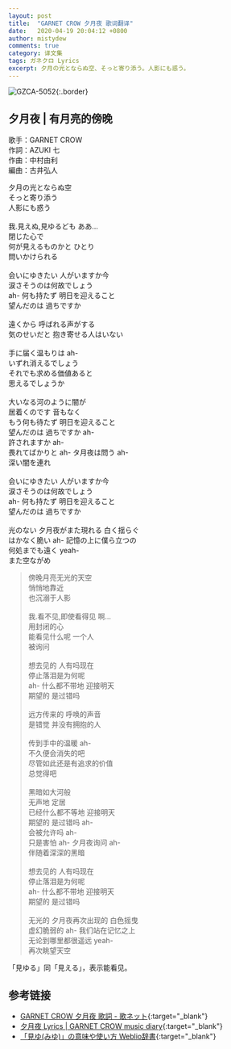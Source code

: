 ```yaml
---
layout: post
title:  "GARNET CROW 夕月夜 歌词翻译"
date:   2020-04-19 20:04:12 +0800
author: mistydew
comments: true
category: 译文集
tags: ガネクロ Lyrics
excerpt: 夕月の光とならぬ空、そっと寄り添う。人影にも惑う。
---
```

![GZCA-5052](https://crowsub.github.io/assets/images/discography/album/GZCA-5052.jpg){:.border}

## 夕月夜 | 有月亮的傍晚

歌手：GARNET CROW<br>
作詞：AZUKI 七<br>
作曲：中村由利<br>
編曲：古井弘人

<div class="lyric-original">
<p>
夕月の光とならぬ空<br>
そっと寄り添う<br>
人影にも惑う<br>
<br>
我.見えぬ,見ゆるども ああ…<br>
閉じた心で<br>
何が見えるものかと ひとり<br>
問いかけられる<br>
<br>
会いにゆきたい 人がいますか今<br>
涙さそうのは何故でしょう<br>
ah- 何も持たず 明日を迎えること<br>
望んだのは 過ちですか<br>
<br>
遠くから 呼ばれる声がする<br>
気のせいだと 抱き寄せる人はいない<br>
<br>
手に届く温もりは ah-<br>
いずれ消えるでしょう<br>
それでも求める価値あると<br>
思えるでしょうか<br>
<br>
大いなる河のように闇が<br>
居着くのです 音もなく<br>
もう何も待たず 明日を迎えること<br>
望んだのは 過ちですか ah-<br>
許されますか ah-<br>
畏れてばかりと ah- タ月夜は問う ah-<br>
深い闇を連れ<br>
<br>
会いにゆきたい 人がいますか今<br>
涙さそうのは何故でしょう<br>
ah- 何も持たず 明日を迎えること<br>
望んだのは 過ちですか<br>
<br>
光のない 夕月夜がまた現れる 白く揺らぐ<br>
はかなく脆い ah- 記憶の上に僕ら立つの<br>
何処までも遠く yeah-<br>
また空ながめ
</p>
</div>

<div class="lyric-translation">
<blockquote>
傍晚月亮无光的天空<br>
悄悄地靠近<br>
也沉溺于人影<br>
<br>
我.看不见,即使看得见 啊...<br>
用封闭的心<br>
能看见什么呢 一个人<br>
被询问<br>
<br>
想去见的 人有吗现在<br>
停止落泪是为何呢<br>
ah- 什么都不带地 迎接明天<br>
期望的 是过错吗<br>
<br>
远方传来的 呼唤的声音<br>
是错觉 并没有拥抱的人<br>
<br>
传到手中的温暖 ah-<br>
不久便会消失的吧<br>
尽管如此还是有追求的价值<br>
总觉得吧<br>
<br>
黑暗如大河般<br>
无声地 定居<br>
已经什么都不等地 迎接明天<br>
期望的 是过错吗 ah-<br>
会被允许吗 ah-<br>
只是害怕 ah- 夕月夜询问 ah-<br>
伴随着深深的黑暗<br>
<br>
想去见的 人有吗现在<br>
停止落泪是为何呢<br>
ah- 什么都不带地 迎接明天<br>
期望的 是过错吗<br>
<br>
无光的 夕月夜再次出现的 白色摇曳<br>
虚幻脆弱的 ah- 我们站在记忆之上<br>
无论到哪里都很遥远 yeah-<br>
再次眺望天空
</blockquote>
</div>

「見ゆる」同「見える」，表示能看见。

## 参考链接

* [GARNET CROW 夕月夜 歌詞 - 歌ネット](https://www.uta-net.com/song/25895){:target="_blank"}
* [夕月夜 Lyrics \| GARNET CROW music diary](https://crowsub.github.io/lyrics/original/夕月夜.html){:target="_blank"}
* [「見ゆ(みゆ)」の意味や使い方 Weblio辞書](https://www.weblio.jp/content/見ゆ){:target="_blank"}
